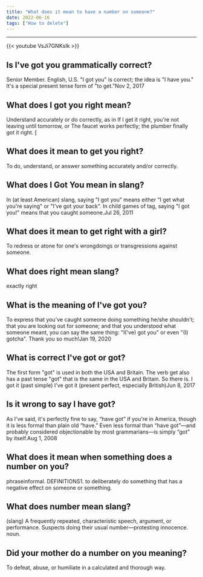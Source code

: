 ```yaml
---
title: "What does it mean to have a number on someone?"
date: 2022-06-16
tags: ["How to delete"]
---
```


---
{{< youtube VsJi7GNKsIk >}}
## Is I've got you grammatically correct?
Senior Member. English, U.S. "I got you" is correct; the idea is "I have you." It's a special present tense form of "to get."Nov 2, 2017

## What does I got you right mean?
Understand accurately or do correctly, as in If I get it right, you're not leaving until tomorrow, or The faucet works perfectly; the plumber finally got it right. [

## What does it mean to get you right?
To do, understand, or answer something accurately and/or correctly.

## What does I Got You mean in slang?
In (at least American) slang, saying "I got you" means either "I get what you're saying" or "I've got your back". In child games of tag, saying "I got you!" means that you caught someone.Jul 26, 2011

## What does it mean to get right with a girl?
To redress or atone for one's wrongdoings or transgressions against someone.

## What does right mean slang?
exactly right

## What is the meaning of I've got you?
To express that you've caught someone doing something he/she shouldn't; that you are looking out for someone; and that you understood what someone meant, you can say the same thing: "I('ve) got you" or even "(I) gotcha". Thank you so much!Jan 19, 2020

## What is correct I've got or got?
The first form "got" is used in both the USA and Britain. The verb get also has a past tense "got" that is the same in the USA and Britain. So there is. I got it (past simple) I've got it (present perfect, especially British)Jun 8, 2017

## Is it wrong to say I have got?
As I've said, it's perfectly fine to say, “have got” if you're in America, though it is less formal than plain old “have.” Even less formal than “have got”—and probably considered objectionable by most grammarians—is simply “got” by itself.Aug 1, 2008

## What does it mean when something does a number on you?
phrase​informal. DEFINITIONS1. to deliberately do something that has a negative effect on someone or something.

## What does number mean slang?
(slang) A frequently repeated, characteristic speech, argument, or performance. Suspects doing their usual number—protesting innocence. noun.

## Did your mother do a number on you meaning?
To defeat, abuse, or humiliate in a calculated and thorough way.

